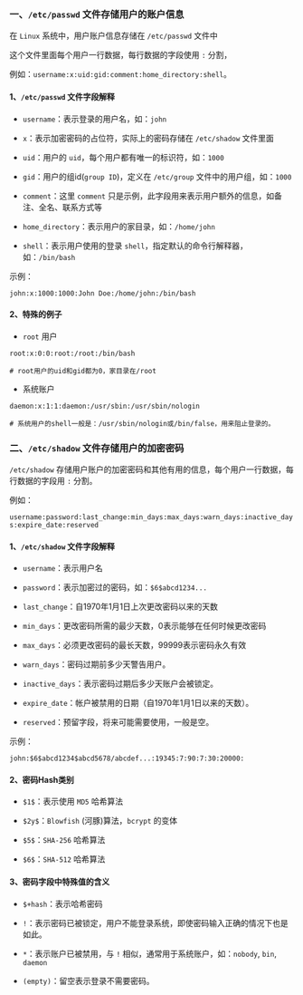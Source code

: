 ### 一、`/etc/passwd` 文件存储用户的账户信息

在 `Linux` 系统中，用户账户信息存储在 `/etc/passwd` 文件中

这个文件里面每个用户一行数据，每行数据的字段使用 `:` 分割，

例如：`username:x:uid:gid:comment:home_directory:shell`。 

#### 1、`/etc/passwd` 文件字段解释 

* `username`：表示登录的用户名，如：`john`

* `x`：表示加密密码的占位符，实际上的密码存储在 `/etc/shadow` 文件里面

* `uid`：用户的 `uid`，每个用户都有唯一的标识符，如：`1000`

* `gid`：用户的组id(`group ID`)，定义在 `/etc/group` 文件中的用户组，如：`1000`

* `comment`：这里 `comment` 只是示例，此字段用来表示用户额外的信息，如备注、全名、联系方式等

* `home_directory`：表示用户的家目录，如：`/home/john`

* `shell`：表示用户使用的登录 `shell`，指定默认的命令行解释器，如：`/bin/bash`

示例：

`john:x:1000:1000:John Doe:/home/john:/bin/bash`

#### 2、特殊的例子

* `root` 用户

```shell
root:x:0:0:root:/root:/bin/bash

# root用户的uid和gid都为0，家目录在/root
```

* 系统账户

```shell
daemon:x:1:1:daemon:/usr/sbin:/usr/sbin/nologin

# 系统用户的shell一般是：/usr/sbin/nologin或/bin/false，用来阻止登录的。
```

### 二、`/etc/shadow` 文件存储用户的加密密码

`/etc/shadow` 存储用户账户的加密密码和其他有用的信息，每个用户一行数据，每行数据的字段用 `:` 分割。

例如：

`username:password:last_change:min_days:max_days:warn_days:inactive_days:expire_date:reserved`


#### 1、`/etc/shadow` 文件字段解释

* `username`：表示用户名

* `password`：表示加密过的密码，如：`$6$abcd1234...`

* `last_change`：自1970年1月1日上次更改密码以来的天数

* `min_days`：更改密码所需的最少天数，0表示能够在任何时候更改密码

* `max_days`：必须更改密码的最长天数，99999表示密码永久有效

* `warn_days`：密码过期前多少天警告用户。

* `inactive_days`：表示密码过期后多少天账户会被锁定。

* `expire_date`：帐户被禁用的日期（自1970年1月1日以来的天数）。

* `reserved`：预留字段，将来可能需要使用，一般是空。

示例：

```shell
john:$6$abcd1234$abcd5678/abcdef...:19345:7:90:7:30:20000:
```

#### 2、密码Hash类别

* `$1$`：表示使用 `MD5` 哈希算法

* `$2y$`：`Blowfish` (河豚)算法，`bcrypt` 的变体

* `$5$`：`SHA-256` 哈希算法

* `$6$`：`SHA-512` 哈希算法

#### 3、密码字段中特殊值的含义

* `$+hash`：表示哈希密码

* `!`：表示密码已被锁定，用户不能登录系统，即使密码输入正确的情况下也是如此。

* `*`：表示账户已被禁用，与 `!` 相似，通常用于系统账户，如：`nobody`, `bin`, `daemon`

* `(empty)`：留空表示登录不需要密码。


